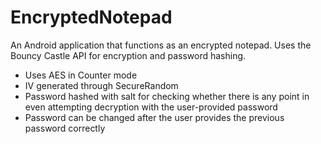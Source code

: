 # EncryptedNotepad

An Android application that functions as an encrypted notepad. Uses the Bouncy Castle API for encryption and password hashing.

* Uses AES in Counter mode
* IV generated through SecureRandom
* Password hashed with salt for checking whether there is any point in even attempting decryption with the user-provided password
* Password can be changed after the user provides the previous password correctly
